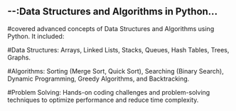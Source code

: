 ## --:Data Structures and Algorithms in Python...
#covered advanced concepts of Data Structures and Algorithms using Python. It included:

#Data Structures: Arrays, Linked Lists, Stacks, Queues, Hash Tables, Trees, Graphs.

#Algorithms: Sorting (Merge Sort, Quick Sort), Searching (Binary Search), Dynamic Programming, Greedy Algorithms, and Backtracking.

#Problem Solving: Hands-on coding challenges and problem-solving techniques to optimize performance and reduce time complexity.
